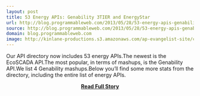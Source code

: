 ```yaml
---
layout: post
title: 53 Energy APIs: Genability 3TIER and EnergyStar
url: http://blog.programmableweb.com/2013/05/28/53-energy-apis-genability-3tier-and-energystar/
source: http://blog.programmableweb.com/2013/05/28/53-energy-apis-genability-3tier-and-energystar/
domain: blog.programmableweb.com
image: http://kinlane-productions.s3.amazonaws.com/ap-evangelist-site/curated/screenshots/9196_blog_programmableweb_com.png
---
```


<p>Our API directory now includes 53 energy APIs.The newest is the EcoSCADA API.The most popular, in terms of mashups, is the Genability API.We list 4 Genability mashups.Below you’ll find some more stats from the directory, including the entire list of energy APIs.</p>
<center><p><a href="http://blog.programmableweb.com/2013/05/28/53-energy-apis-genability-3tier-and-energystar/" style='padding:25px; font-sze:18px; font-weight: bold;'>Read Full Story</a></p></center>
